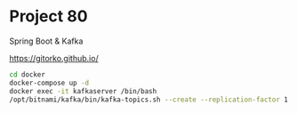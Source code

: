 # Project 80

Spring Boot & Kafka

https://gitorko.github.io/

```bash
cd docker
docker-compose up -d
docker exec -it kafkaserver /bin/bash
/opt/bitnami/kafka/bin/kafka-topics.sh --create --replication-factor 1 --partitions 1 --topic mytopic --bootstrap-server localhost:9092
```
